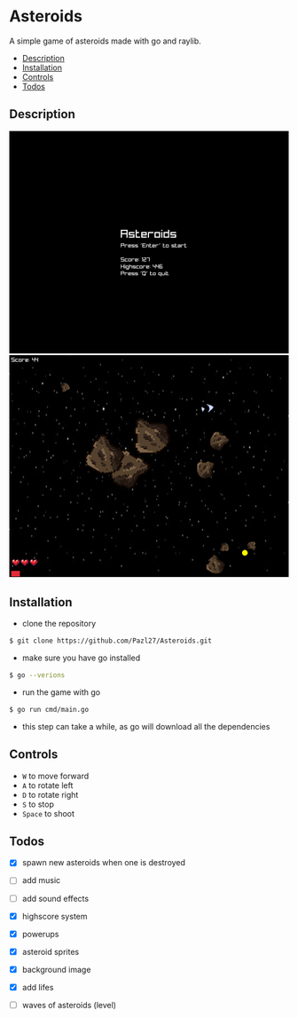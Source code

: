 # Asteroids

A simple game of asteroids made with go and raylib.

- [Description](#description)
- [Installation](#installation)
- [Controls](#controls)
- [Todos](#todos)

## Description
![gameplay](./Screenshots/menu_2.png)
![gameplay](./Screenshots/gameplay_3.png)

## Installation
- clone the repository
```bash
$ git clone https://github.com/Pazl27/Asteroids.git
```
- make sure you have go installed
```bash
$ go --verions
```
- run the game with go
```bash
$ go run cmd/main.go
```
- this step can take a while, as go will download all the dependencies


## Controls 
- `W` to move forward
- `A` to rotate left
- `D` to rotate right
- `S` to stop
- `Space` to shoot

## Todos
- [x] spawn new asteroids when one is destroyed
- [ ] add music
- [ ] add sound effects
- [x] highscore system
- [x] powerups
- [x] asteroid sprites
- [x] background image 
- [x] add lifes
- [ ] waves of asteroids (level)

